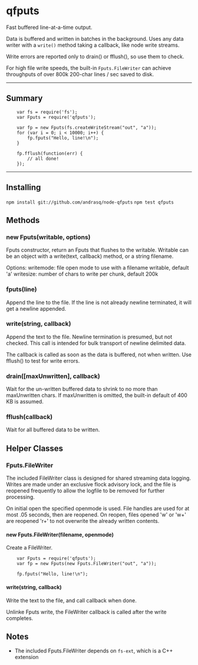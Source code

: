 qfputs
======

Fast buffered line-at-a-time output.

Data is buffered and written in batches in the background.  Uses any
data writer with a `write()` method taking a callback, like node write
streams.

Write errors are reported only to drain() or fflush(), so use them to check.

For high file write speeds, the built-in `Fputs.FileWriter` can achieve
throughputs of over 800k 200-char lines / sec saved to disk.

----
## Summary

        var fs = require('fs');
        var Fputs = require('qfputs');

        var fp = new Fputs(fs.createWriteStream("out", "a"));
        for (var i = 0; i < 10000; i++) {
            fp.fputs("Hello, line!\n");
        }

        fp.fflush(function(err) {
            // all done!
        });

----
## Installing

`npm install git://github.com/andrasq/node-qfputs`
`npm test qfputs`

## Methods

### new Fputs(writable, options)

Fputs constructor, return an Fputs that flushes to the writable.
Writable can be an object with a write(text, callback) method, or a
string filename.

Options:
        writemode:   file open mode to use with a filename writable, default 'a'
        writesize:   number of chars to write per chunk, default 200k

### fputs(line)

Append the line to the file.  If the line is not already newline terminated,
it will get a newline appended.

### write(string, callback)

Append the text to the file.  Newline termination is presumed, but not checked.
This call is intended for bulk transport of newline delimited data.

The callback is called as soon as the data is buffered, not when written.
Use fflush() to test for write errors.

### drain([maxUnwritten], callback)

Wait for the un-written buffered data to shrink to no more than maxUnwritten
chars.  If maxUnwritten is omitted, the built-in default of 400 KB is assumed.

### fflush(callback)

Wait for all buffered data to be written.

## Helper Classes

### Fputs.FileWriter

The included FileWriter class is designed for shared streaming data logging.
Writes are made under an exclusive flock advisory lock, and the file is
reopened frequently to allow the logfile to be removed for further processing.

On initial open the specified openmode is used.  File handles are used for at
most .05 seconds, then are reopened.  On reopen, files opened 'w' or 'w+' are
reopened 'r+' to not overwrite the already written contents.

#### new Fputs.FileWriter(filename, openmode)

Create a FileWriter.

        var Fputs = require('qfputs');
        var fp = new Fputs(new Fputs.FileWriter("out", "a"));

        fp.fputs("Hello, line!\n");
#### write(string, callback)

Write the text to the file, and call callback when done.

Unlinke Fputs write, the FileWriter callback is called after the write completes.

## Notes

- The included Fputs.FileWriter depends on `fs-ext`, which is a C++ extension
